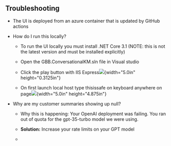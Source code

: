## **Troubleshooting** 

-   The UI is deployed from an azure container that is updated by GitHub
    actions

-   How do I run this locally?

    -   To run the UI locally you must install .NET Core 3.1 (NOTE: this
        is not the latest version and must be installed explicitly)

    -   Open the GBB.ConversationalKM.sln file in Visual studio

    -   Click the play button with IIS
        Express![](/images/image.png){width="5.0in" height="0.3125in"}

    -   On first launch local host type thisissafe on keyboard anywhere
        on page![](/images/image2.png){width="5.0in" height="4.875in"}

-   Why are my customer summaries showing up null?

    -   Why this is happening: Your OpenAI deployment was failing. You
        ran out of quota for the gpt-35-turbo model we were using.

    -   **Solution:** Increase your rate limits on your GPT model

    -   
